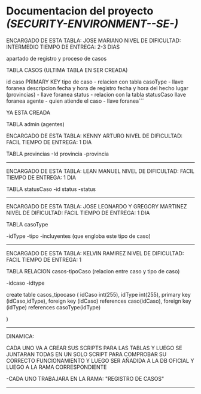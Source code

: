 # Documentacion del proyecto  _(SECURITY-ENVIRONMENT--SE-)_




ENCARGADO DE ESTA TABLA: JOSE MARIANO 
NIVEL DE DIFICULTAD: INTERMEDIO
TIEMPO DE ENTREGA: 2-3 DIAS


apartado de registro y proceso de casos

TABLA CASOS (ULTIMA TABLA EN SER CREADA)

id caso PRIMARY KEY
tipo de caso - relacion con tabla casoType - llave foranea
descripcion
fecha y hora de registro 
fecha y hora del hecho 
lugar (provincias) - llave foranea
status - relacion con la tabla statusCaso  llave foranea
agente - quien atiende el caso - llave foranea´´´

YA ESTA CREADA

TABLA admin (agentes)



ENCARGADO DE ESTA TABLA: KENNY ARTURO
NIVEL DE DIFICULTAD: FACIL
TIEMPO DE ENTREGA: 1 DIA

TABLA provincias
-Id provincia
-provincia 

---



ENCARGADO DE ESTA TABLA: LEAN MANUEL
NIVEL DE DIFICULTAD: FACIL
TIEMPO DE ENTREGA: 1 DIA

TABLA statusCaso
-id status
-status


---



ENCARGADO DE ESTA TABLA: JOSE LEONARDO Y GREGORY MARTINEZ
NIVEL DE DIFICULTAD: FACIL
TIEMPO DE ENTREGA: 1 DIA

TABLA casoType

-idType
-tipo
-incluyentes (que engloba este tipo de caso)

---



ENCARGADO DE ESTA TABLA: KELVIN RAMIREZ 
NIVEL DE DIFICULTAD: FACIL
TIEMPO DE ENTREGA: 1

TABLA RELACION casos-tipoCaso (relacion entre caso y tipo de caso)

-idcaso
-idtype

create table casos_tipocaso (
    idCaso int(255),
    idType int(255),
    primary key (idCaso,idType),
    foreign key (idCaso) references caso(idCaso),
    foreign key (idType) references casoType(idType)

)


---




DINAMICA:

CADA UNO VA A CREAR SUS SCRIPTS PARA LAS TABLAS Y LUEGO SE JUNTARAN TODAS EN UN
SOLO SCRIPT PARA COMPROBAR SU CORRECTO FUNCIONAMIENTO Y LUEGO SER AÑADIDA A LA 
DB OFICIAL Y LUEGO A LA RAMA CORRESPONDIENTE

-CADA UNO TRABAJARA EN LA RAMA: "REGISTRO DE CASOS"

---
